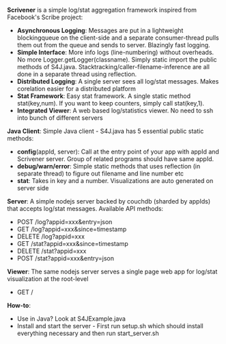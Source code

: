 **Scrivener** is a simple log/stat aggregation framework inspired from Facebook's Scribe project:

- **Asynchronous Logging**: Messages are put in a lightweight blockingqueue on the client-side and a separate consumer-thread pulls them out from the queue and sends to server. Blazingly fast logging.
- **Simple Interface**: More info logs (line-numbering) without overheads. No more Logger.getLogger(classname). Simply static import the public methods of S4J.java. Stacktracking/caller-filename-inference are all done in a separate thread using reflection.
- **Distributed Logging**: A single server sees all log/stat messages. Makes corelation easier for a distributed platform
- **Stat Framework**: Easy stat framework. A single static method stat(key,num). If you want to keep counters, simply call stat(key,1).
- **Integrated Viewer**: A web based log/statistics viewer. No need to ssh into bunch of different servers

**Java Client**:
Simple Java client - S4J.java has 5 essential public static methods:

- **config**(appId, server): Call at the entry point of your app with appId and Scrivener server. Group of related programs should have same appId.
- **debug/warn/error**: Simple static methods that uses reflection (in separate thread) to figure out filename and line number etc
- **stat**: Takes in key and a number. Visualizations are auto generated on server side

**Server**:
A simple nodejs server backed by couchdb (sharded by appIds) that accepts log/stat messages. Available API methods:

-   POST   /log?appid=xxx&entry=json
-    GET   /log?appid=xxx&since=timestamp
- DELETE   /log?appid=xxx
-    GET  /stat?appid=xxx&since=timestamp
- DELETE  /stat?appid=xxx
-   POST  /stat?appid=xxx&entry=json



**Viewer**:
The same nodejs server serves a single page web app for log/stat visualization at the root-level

-    GET  /

**How-to**:

- Use in Java? Look at S4JExample.java
- Install and start the server - First run setup.sh which should install everything necessary and then run start_server.sh

